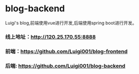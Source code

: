 # blog-backend
Luigi's blog,前端使用vue进行开发,后端使用spring boot进行开发。
### 线上地址：http://120.25.170.55:8888
### 前端：https://github.com/Luigi001/blog-frontend
### 后端: https://github.com/Luigi001/blog-backend

